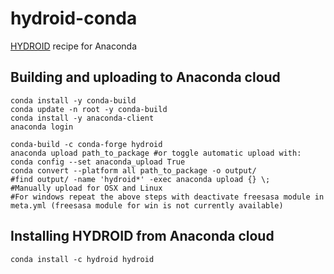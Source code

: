 # hydroid-conda
[HYDROID](https://github.com/ncbi/HYDROID) recipe for Anaconda



## Building and uploading to Anaconda cloud
```
conda install -y conda-build
conda update -n root -y conda-build
conda install -y anaconda-client
anaconda login

conda-build -c conda-forge hydroid
anaconda upload path_to_package #or toggle automatic upload with: conda config --set anaconda_upload True
conda convert --platform all path_to_package -o output/
#find output/ -name 'hydroid*' -exec anaconda upload {} \;
#Manually upload for OSX and Linux
#For windows repeat the above steps with deactivate freesasa module in meta.yml (freesasa module for win is not currently available)
```

## Installing HYDROID from Anaconda cloud

```
conda install -c hydroid hydroid
```
